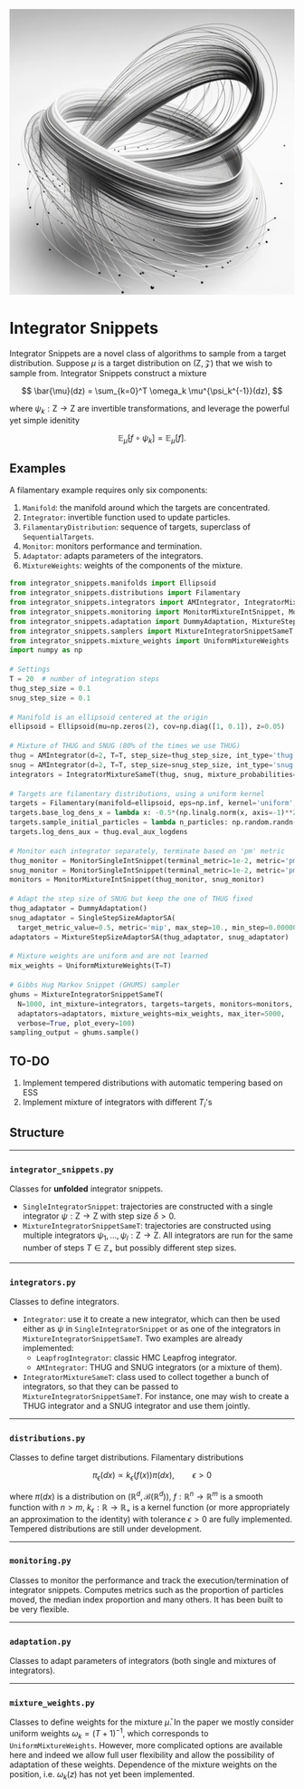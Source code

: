 ![Integrator Snippets](integrator_snippets.png)

# Integrator Snippets
Integrator Snippets are a novel class of algorithms to sample from a target distribution.
Suppose $\mu$ is a target distribution on $(\mathsf{Z}, \mathcal{Z})$ that we wish to sample from. Integrator Snippets construct a mixture

$$
\bar{\mu}(dz) = \sum_{k=0}^T \omega_k \mu^{\psi_k^{-1}}(dz),
$$

where $\psi_k:\mathsf{Z}\to\mathsf{Z}$ are invertible transformations, and leverage the powerful yet simple idenitity

$$
\mathbb{E}_\bar{\mu}[f\circ\psi_k] = \mathbb{E}_\mu[f].
$$


## Examples
A filamentary example requires only six components:
1. `Manifold`: the manifold around which the targets are concentrated.
2. `Integrator`: invertible function used to update particles.
3. `FilamentaryDistribution`: sequence of targets, superclass of `SequentialTargets`.
4. `Monitor`: monitors performance and termination.
5. `Adaptator`: adapts parameters of the integrators.
6. `MixtureWeights`: weights of the components of the mixture.
```python
from integrator_snippets.manifolds import Ellipsoid
from integrator_snippets.distributions import Filamentary
from integrator_snippets.integrators import AMIntegrator, IntegratorMixtureSameT
from integrator_snippets.monitoring import MonitorMixtureIntSnippet, MonitorSingleIntSnippet
from integrator_snippets.adaptation import DummyAdaptation, MixtureStepSizeAdaptorSA, SingleStepSizeAdaptorSA
from integrator_snippets.samplers import MixtureIntegratorSnippetSameT
from integrator_snippets.mixture_weights import UniformMixtureWeights
import numpy as np

# Settings
T = 20  # number of integration steps
thug_step_size = 0.1
snug_step_size = 0.1

# Manifold is an ellipsoid centered at the origin
ellipsoid = Ellipsoid(mu=np.zeros(2), cov=np.diag([1, 0.1]), z=0.05)

# Mixture of THUG and SNUG (80% of the times we use THUG)
thug = AMIntegrator(d=2, T=T, step_size=thug_step_size, int_type='thug')
snug = AMIntegrator(d=2, T=T, step_size=snug_step_size, int_type='snug')
integrators = IntegratorMixtureSameT(thug, snug, mixture_probabilities=np.array([0.8, 0.2]))

# Targets are filamentary distributions, using a uniform kernel
targets = Filamentary(manifold=ellipsoid, eps=np.inf, kernel='uniform', coeff=1.0)
targets.base_log_dens_x = lambda x: -0.5*(np.linalg.norm(x, axis=-1)**2)
targets.sample_initial_particles = lambda n_particles: np.random.randn(n_particles, 2)
targets.log_dens_aux = thug.eval_aux_logdens

# Monitor each integrator separately, terminate based on 'pm' metric
thug_monitor = MonitorSingleIntSnippet(terminal_metric=1e-2, metric='pm')
snug_monitor = MonitorSingleIntSnippet(terminal_metric=1e-2, metric='pm')
monitors = MonitorMixtureIntSnippet(thug_monitor, snug_monitor)

# Adapt the step size of SNUG but keep the one of THUG fixed
thug_adaptator = DummyAdaptation()
snug_adaptator = SingleStepSizeAdaptorSA(
  target_metric_value=0.5, metric='mip', max_step=10., min_step=0.000001, lr=0.5)
adaptators = MixtureStepSizeAdaptorSA(thug_adaptator, snug_adaptator)

# Mixture weights are uniform and are not learned
mix_weights = UniformMixtureWeights(T=T)

# Gibbs Hug Markov Snippet (GHUMS) sampler
ghums = MixtureIntegratorSnippetSameT(
  N=1000, int_mixture=integrators, targets=targets, monitors=monitors,
  adaptators=adaptators, mixture_weights=mix_weights, max_iter=5000,
  verbose=True, plot_every=100)
sampling_output = ghums.sample()
```


## TO-DO
1. Implement tempered distributions with automatic tempering based on ESS
2. Implement mixture of integrators with different $T_i$'s

## Structure

---
### `integrator_snippets.py`
Classes for **unfolded** integrator snippets.
- `SingleIntegratorSnippet`: trajectories are constructed with a single integrator $\psi:\mathsf{Z}\to\mathsf{Z}$ with step size $\delta>0$.
- `MixtureIntegratorSnippetSameT`: trajectories are constructed using multiple integrators $\psi_1, \ldots, \psi_I:\mathsf{Z}\to\mathsf{Z}$. All integrators are run for the same number of steps $T\in\mathbb{Z}_+$ but possibly different step sizes.
---
### `integrators.py`
Classes to define integrators.
- `Integrator`: use it to create a new integrator, which can then be used either as $\psi$ in `SingleIntegratorSnippet` or as one of the integrators in `MixtureIntegratorSnippetSameT`. Two examples are already implemented:
  - `LeapfrogIntegrator`: classic HMC Leapfrog integrator.
  - `AMIntegrator`: THUG and SNUG integrators (or a mixture of them).
- `IntegratorMixtureSameT`: class used to collect together a bunch of integrators, so that they can be passed to `MixtureIntegratorSnippetSameT`. For instance, one may wish to create a THUG integrator and a SNUG integrator and use them jointly.
---
### `distributions.py`
Classes to define target distributions. Filamentary distributions

$$
\pi_\epsilon(dx) \propto k_\epsilon(f(x)) \pi(dx), \qquad \epsilon > 0
$$

where $\pi(dx)$ is a distribution on $(\mathbb{R}^d, \mathcal{B}(\mathbb{R}^d))$, $f:\mathbb{R}^n\to\mathbb{R}^m$ is a smooth function with $n > m$, $k_\epsilon:\mathbb{R}\to\mathbb{R}_+$ is a kernel function (or more appropriately an approximation to the identity) with tolerance $\epsilon>0$ are fully implemented.
Tempered distributions are still under development.

---

### `monitoring.py`
Classes to monitor the performance and track the execution/termination of integrator snippets. 
Computes metrics such as the proportion of particles moved, the median index proportion and many others. It has been built to be very flexible.

---

### `adaptation.py`
Classes to adapt parameters of integrators (both single and mixtures of integrators).

---

### `mixture_weights.py`
Classes to define weights for the mixture $\bar{\mu}$. In the paper we mostly consider uniform weights $\omega_k = (T+1)^{-1}$, which corresponds to `UniformMixtureWeights`. However, more complicated options are available here and indeed we allow full user flexibility and allow the possibility of adaptation of these weights.
Dependence of the mixture weights on the position, i.e. $\omega_k(z)$ has not yet been implemented.

